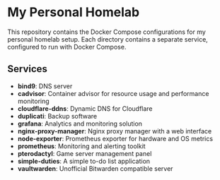 # My Personal Homelab

This repository contains the Docker Compose configurations for my personal homelab setup. Each directory contains a separate service, configured to run with Docker Compose.

## Services

* **bind9**: DNS server
* **cadvisor**: Container advisor for resource usage and performance monitoring
* **cloudflare-ddns**: Dynamic DNS for Cloudflare
* **duplicati**: Backup software
* **grafana**: Analytics and monitoring solution
* **nginx-proxy-manager**: Nginx proxy manager with a web interface
* **node-exporter**: Prometheus exporter for hardware and OS metrics
* **prometheus**: Monitoring and alerting toolkit
* **pterodactyl**: Game server management panel
* **simple-duties**: A simple to-do list application
* **vaultwarden**: Unofficial Bitwarden compatible server